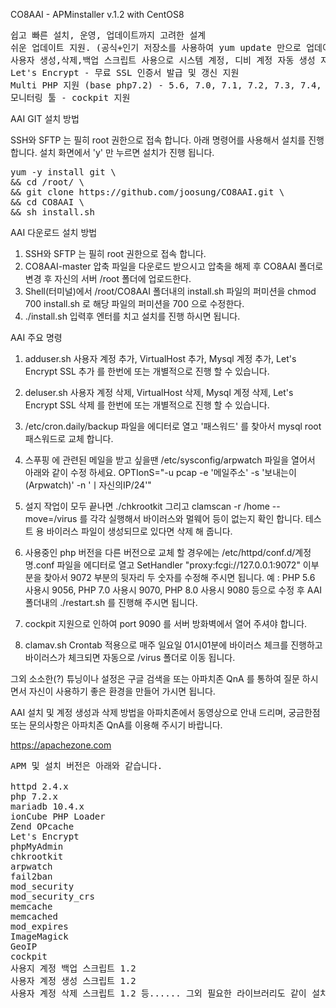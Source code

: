 CO8AAI - APMinstaller v.1.2 with CentOS8
<pre>
쉽고 빠른 설치, 운영, 업데이트까지 고려한 설계
쉬운 업데이트 지원. (공식+인기 저장소를 사용하여 yum update 만으로 업데이트 완료)
사용자 생성,삭제,백업 스크립트 사용으로 시스템 계정, 디비 계정 자동 생성 지원
Let's Encrypt - 무료 SSL 인증서 발급 및 갱신 지원
Multi PHP 지원 (base php7.2) - 5.6, 7.0, 7.1, 7.2, 7.3, 7.4, 8.0
모니터링 툴 - cockpit 지원
</pre>


AAI GIT 설치 방법

SSH와 SFTP 는 필히 root 권한으로 접속 합니다.
아래 명령어를 사용해서 설치를 진행 합니다. 설치 화면에서 'y' 만 누르면 설치가 진행 됩니다.
<pre>
yum -y install git \
&& cd /root/ \
&& git clone https://github.com/joosung/CO8AAI.git \
&& cd CO8AAI \
&& sh install.sh
</pre>


AAI 다운로드 설치 방법

1. SSH와 SFTP 는 필히 root 권한으로 접속 합니다.
2. CO8AAI-master 압축 파일을 다운로드 받으시고 압축을 해제 후 CO8AAI 폴더로 변경 후 자신의 서버 /root 폴더에 업로드한다.
3. Shell(터미널)에서 /root/CO8AAI 폴더내의 install.sh 파일의 퍼미션을 chmod 700 install.sh 로 해당 파일의 퍼미션을 700 으로 수정한다.
4. ./install.sh 입력후 엔터를 치고 설치를 진행 하시면 됩니다.


AAI  주요 명령

1. adduser.sh
   사용자 계정 추가, VirtualHost 추가, Mysql 계정 추가, Let's Encrypt SSL 추가 를 한번에 또는 개별적으로 진행 할 수 있습니다.

2. deluser.sh
   사용자 계정 삭제, VirtualHost 삭제, Mysql 계정 삭제, Let's Encrypt SSL 삭제 를 한번에 또는 개별적으로 진행 할 수 있습니다.

3. /etc/cron.daily/backup 파일을 에디터로 열고 '패스워드' 를 찾아서 mysql root 패스워드로 교체 합니다.

4. 스푸핑 에 관련된 메일을 받고 싶을땐 /etc/sysconfig/arpwatch 파일을 열어서 아래와 같이 수정 하세요.
   OPTIonS="-u pcap -e '메일주소' -s '보내는이(Arpwatch)' -n 'ㅣ자신의IP/24'"

5. 설지 작업이 모두 끝나면 ./chkrootkit 그리고 clamscan -r /home --move=/virus 를 각각 실행해서 바이러스와 멀웨어 등이 없는지 확인 합니다. 
   테스트 용 바이러스 파일이 생성되므로 있다면 삭제 해 줍니다.

6. 사용중인 php 버전을 다른 버전으로 교체 할 경우에는 /etc/httpd/conf.d/계정명.conf 파일을 에디터로 열고 
   SetHandler "proxy:fcgi://127.0.0.1:9072" 이부분을 찾아서 9072 부분의 뒷자리 두 숫자를 수정해 주시면 됩니다.
   예 : PHP 5.6 사용시 9056, PHP 7.0 사용시 9070, PHP 8.0 사용시 9080 등으로 수정 후 AAI 폴더내의 ./restart.sh 를 진행해 주시면 됩니다.  

7. cockpit 지원으로 인하여 port 9090 를 서버 방화벽에서 열어 주셔야 합니다.

8. clamav.sh Crontab 적용으로 매주 일요일 01시01분에 바이러스 체크를 진행하고 바이러스가 체크되면 자동으로 /virus 폴더로 이동 됩니다.


그외 소소한(?) 튜닝이나 설정은 구글 검색을 또는 아파치존 QnA 를 통하여 질문 하시면서 자신이 사용하기 좋은 환경을 만들어 가시면 됩니다.

AAI 설치 및 계정 생성과 삭제 방법을 아파치존에서 동영상으로 안내 드리며, 궁금한점 또는 문의사항은 아파치존 QnA를 이용해 주시기 바랍니다.

https://apachezone.com


<pre>
APM 및 설치 버전은 아래와 같습니다.

httpd 2.4.x
php 7.2.x
mariadb 10.4.x
ionCube PHP Loader
Zend OPcache
Let's Encrypt
phpMyAdmin
chkrootkit
arpwatch
fail2ban
mod_security
mod_security_crs
memcache
memcached 
mod_expires
ImageMagick
GeoIP
cockpit
사용지 계정 백업 스크립트 1.2
사용자 계정 생성 스크립트 1.2
사용자 계정 삭제 스크립트 1.2 등...... 그외 필요한 라이브러리도 같이 설치가 됩니다. 
</pre>

